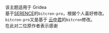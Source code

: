 
该主题适用于 Gridea  
基于[SERENCE](https://github.com/qyxtim/bitcron-pro)的`bitcron-pro`，根据个人喜好修改。  
`bitcron-pro`又是基于
[云中君](https://github.com/alterfang/gridea-theme-bitcron)的`bitcron`修改。  
在此对二位原作者表示感谢
